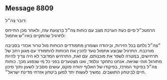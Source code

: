 ## Message 8809

דובר צה״ל:

הרמטכ״ל סיים כעת הערכת מצב עם כוחות צה״ל ברצועת עזה, ולאחר מכן התייחס לתרגיל שהתקיים באיו״ש אתמול:

 ״צה״ל נלחם בכל הזירות, וביהודה ושומרון מתמודדים הכוחות מול טרור אכזרי בסביבה מורכבת. התרגיל שבוצע אתמול נועד להכין את הכוחות להתמודד עם מגוון רחב של תרחישים, במטרה לשפר את מוכנותם. עם זאת, התרחיש המדובר לא היה צריך להיות מתורגל וזוהי שגיאה. אנחנו נתחקר ונלמד, ואנו מצטערים בפני כל מי שנפגע מכך. כוחות צה״ל בפיקוד המרכז, בפיקודו של האלוף יהודה פוקס, עושים מסביב לשעון ותוך סיכון חיים לביטחון התושבים. נמשיך לעשות יחד למען ביטחון אזרחי מדינת ישראל״.

